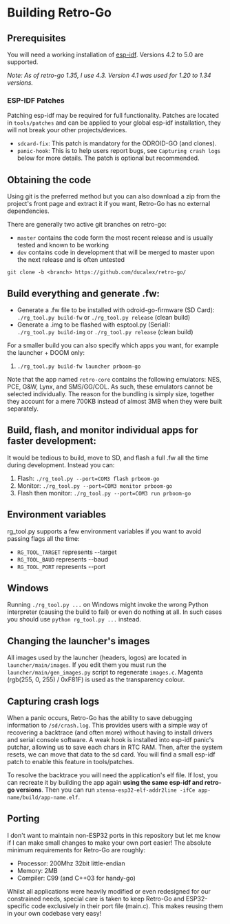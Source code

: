 # Building Retro-Go

## Prerequisites
You will need a working installation of [esp-idf](https://docs.espressif.com/projects/esp-idf/en/release-v4.3/esp32/get-started/index.html#get-started-get-prerequisites). Versions 4.2 to 5.0 are supported.

_Note: As of retro-go 1.35, I use 4.3. Version 4.1 was used for 1.20 to 1.34 versions._

### ESP-IDF Patches
Patching esp-idf may be required for full functionality. Patches are located in `tools/patches` and can be applied to your global esp-idf installation, they will not break your other projects/devices.
- `sdcard-fix`: This patch is mandatory for the ODROID-GO (and clones).
- `panic-hook`: This is to help users report bugs, see `Capturing crash logs` below for more details. The patch is optional but recommended.


## Obtaining the code

Using git is the preferred method but you can also download a zip from the project's front page and extract it if you want, Retro-Go has no external dependencies.

There are generally two active git branches on retro-go:
- `master` contains the code form the most recent release and is usually tested and known to be working
- `dev` contains code in development that will be merged to master upon the next release and is often untested

`git clone -b <branch> https://github.com/ducalex/retro-go/`


## Build everything and generate .fw:
- Generate a .fw file to be installed with odroid-go-firmware (SD Card):\
    `./rg_tool.py build-fw` or `./rg_tool.py release` (clean build)
- Generate a .img to be flashed with esptool.py (Serial):\
    `./rg_tool.py build-img` or `./rg_tool.py release` (clean build)

For a smaller build you can also specify which apps you want, for example the launcher + DOOM only:
1. `./rg_tool.py build-fw launcher prboom-go`

Note that the app named `retro-core` contains the following emulators: NES, PCE, G&W, Lynx, and SMS/GG/COL. As such, these emulators cannot be selected individually. The reason for the bundling is simply size, together they account for a mere 700KB instead of almost 3MB when they were built separately.


## Build, flash, and monitor individual apps for faster development:
It would be tedious to build, move to SD, and flash a full .fw all the time during development. Instead you can:
1. Flash: `./rg_tool.py --port=COM3 flash prboom-go`
2. Monitor: `./rg_tool.py --port=COM3 monitor prboom-go`
3. Flash then monitor: `./rg_tool.py --port=COM3 run prboom-go`


## Environment variables
rg_tool.py supports a few environment variables if you want to avoid passing flags all the time:
- `RG_TOOL_TARGET` represents --target
- `RG_TOOL_BAUD` represents --baud
- `RG_TOOL_PORT` represents --port


## Windows
Running `./rg_tool.py ...` on Windows might invoke the wrong Python interpreter (causing the build to fail)
or even do nothing at all. In such cases you should use `python rg_tool.py ...` instead.


## Changing the launcher's images
All images used by the launcher (headers, logos) are located in `launcher/main/images`. If you edit them you must run the `launcher/main/gen_images.py` script to regenerate `images.c`. Magenta (rgb(255, 0, 255) / 0xF81F) is used as the transparency colour.


## Capturing crash logs
When a panic occurs, Retro-Go has the ability to save debugging information to `/sd/crash.log`. This provides users with a simple way of recovering a backtrace (and often more) without having to install drivers and serial console software. A weak hook is installed into esp-idf panic's putchar, allowing us to save each chars in RTC RAM. Then, after the system resets, we can move that data to the sd card. You will find a small esp-idf patch to enable this feature in tools/patches.

To resolve the backtrace you will need the application's elf file. If lost, you can recreate it by building the app again **using the same esp-idf and retro-go versions**. Then you can run `xtensa-esp32-elf-addr2line -ifCe app-name/build/app-name.elf`.


## Porting
I don't want to maintain non-ESP32 ports in this repository but let me know if I can make small changes to make your own port easier! The absolute minimum requirements for Retro-Go are roughly:
- Processor: 200Mhz 32bit little-endian
- Memory: 2MB
- Compiler: C99 (and C++03 for handy-go)

Whilst all applications were heavily modified or even redesigned for our constrained needs, special care is taken to keep
Retro-Go and ESP32-specific code exclusively in their port file (main.c). This makes reusing them in your own codebase very easy!
